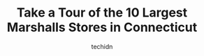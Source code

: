 ---
layout: ampstory
image: https://i0.wp.com/www.depkes.org/wp-content/uploads/2023/06/marshalls-0-in-connecticut-1685968513.jpeg?resize=640,853
author: techidn
featured: false
description: Discover the impressive array of Marshalls options in Connecticut, where you can find 10 of the largest Marshalls establishments in the area. From renowned classics to hidden gems, Connectic
title: Take a Tour of the 10 Largest Marshalls Stores in Connecticut
cover:
   title: Take a Tour of the 10 Largest Marshalls Stores in Connecticut
   subtitle: Rickpate
   background: https://www.depkes.org/wp-content/uploads/2023/06/marshalls-0-in-connecticut-1685968513.jpeg

pages: 
 - layout: thirds
   top: <h1>#1 Marshalls</h1>
   bottom: "<p>Ive been in better dollars store. Theres no organization it looked like a New Year Eve party that went wrong. Horrible. The cashier was as sweet, helpful  a great perso</p>"
   background: https://www.depkes.org/wp-content/uploads/2023/06/marshalls-1-in-connecticut-1685968513.jpeg
   backgroundblur: true
 - layout: thirds
   top: <h1>#2 Marshalls</h1>
   bottom: "<p>4487 Main St, Bridgeport, CT 06606, United States</p>"
   background: https://www.depkes.org/wp-content/uploads/2023/06/marshalls-2-in-connecticut-1685968513.jpeg
   cta:
      link: https://www.depkes.org/blog/take-a-tour-of-the-10-largest-marshalls-stores-in-connecticut/
      text: Take a Tour of the 10 Largest Marshalls Stores in Connecticut
 - layout: thirds
   top: <h1>#3 Marshalls</h1>
   bottom: "<p>1141 Main St, Watertown, CT 06795, United States</p>"
   background: https://www.depkes.org/wp-content/uploads/2023/06/marshalls-3-in-connecticut-1685968514.jpeg
   cta:
      link: https://www.depkes.org/blog/take-a-tour-of-the-10-largest-marshalls-stores-in-connecticut/
      text: Take a Tour of the 10 Largest Marshalls Stores in Connecticut
 - layout: thirds
   top: <h1>#4 Marshalls</h1>
   bottom: "<p>2235 Summer St, Stamford, CT 06905, United States</p>"
   background: https://images.unsplash.com/photo-1533735380053-eb8d0759b24a?ixlib=rb-4.0.3&ixid=MnwxMjA3fDB8MHxwaG90by1wYWdlfHx8fGVufDB8fHx8&auto=format&fit=crop&w=640&h=853&q=80
   cta:
      link: https://www.depkes.org/blog/take-a-tour-of-the-10-largest-marshalls-stores-in-connecticut/
      text: Take a Tour of the 10 Largest Marshalls Stores in Connecticut
 - layout: thirds
   top: <h1>#5 Marshalls</h1>
   bottom: "<p>1470 Pleasant Valley Rd, Manchester, CT 06042, United States</p>"
   background: https://images.unsplash.com/photo-1613843873231-1447db182f97?ixlib=rb-4.0.3&ixid=MnwxMjA3fDB8MHxwaG90by1wYWdlfHx8fGVufDB8fHx8&auto=format&fit=crop&w=640&h=853&q=80
   cta:
      link: https://www.depkes.org/blog/take-a-tour-of-the-10-largest-marshalls-stores-in-connecticut/
      text: Take a Tour of the 10 Largest Marshalls Stores in Connecticut
 - layout: thirds
   top: <h1>#6 Marshalls</h1>
   bottom: "<p>351 N Frontage Rd, New London, CT 06320, United States</p>"
   background: https://images.unsplash.com/photo-1536745287225-21d689278fd1?ixlib=rb-4.0.3&ixid=MnwxMjA3fDB8MHxwaG90by1wYWdlfHx8fGVufDB8fHx8&auto=format&fit=crop&w=640&h=853&q=80
   cta:
      link: https://www.depkes.org/blog/take-a-tour-of-the-10-largest-marshalls-stores-in-connecticut/
      text: Take a Tour of the 10 Largest Marshalls Stores in Connecticut
 - layout: thirds
   top: <h1>#7 Marshalls</h1>
   bottom: "<p>79 Newtown Rd, Danbury, CT 06810, United States</p>"
   background: https://images.unsplash.com/photo-1597773150796-e5c14ebecbf5?ixlib=rb-4.0.3&ixid=MnwxMjA3fDB8MHxwaG90by1wYWdlfHx8fGVufDB8fHx8&auto=format&fit=crop&w=640&h=853&q=80
   cta:
      link: https://www.depkes.org/blog/take-a-tour-of-the-10-largest-marshalls-stores-in-connecticut/
      text: Take a Tour of the 10 Largest Marshalls Stores in Connecticut
 - layout: thirds
   middle: Continue reading...
   background: https://images.unsplash.com/photo-1552083974-186346191183?ixlib=rb-4.0.3&ixid=MnwxMjA3fDB8MHxwaG90by1wYWdlfHx8fGVufDB8fHx8&auto=format&fit=crop&w=640&h=853&q=80
   cta:
      link: https://www.depkes.org/blog/take-a-tour-of-the-10-largest-marshalls-stores-in-connecticut/
      text: Take a Tour of the 10 Largest Marshalls Stores in Connecticut
      
---